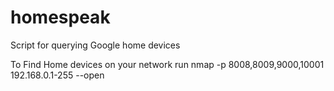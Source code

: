 # homespeak
Script for querying Google home devices


To Find Home devices on your network run
nmap -p 8008,8009,9000,10001 192.168.0.1-255 --open
